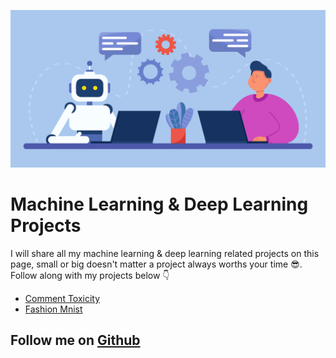 <p align='center'>
  <img src="./assets/images/mlprojects.jpg" alt="Projects" width="550">
</p>

# Machine Learning & Deep Learning Projects 

I will share all my machine learning & deep learning related projects on this page, small or big doesn't matter a project always worths your time 😎. Follow along with my projects below 👇
* [Comment Toxicity](https://github.com/datamaven14/machinelearning_projects/tree/main/comment_toxicity)
* [Fashion Mnist](https://github.com/datamaven14/machinelearning_projects/tree/main/fashion_mnist)

## Follow me on [Github](https://github.com/datamaven14) 
